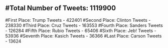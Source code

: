 #Total Number of Tweets: 1119900 
---
#First Place: Trump Tweets - 422401
#Second Place: Clinton Tweets - 238330
#Third Place: Cruz Tweets - 163553
#Fourth Place: Sanders Tweets - 126284
#Fifth Place: Rubio Tweets - 65406
#Sixth Place: Jeb! Tweets - 53936
#Seventh Place: Kasich Tweets - 36366
#Last Place: Carson Tweets - 13624
